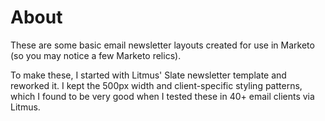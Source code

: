 # About

These are some basic email newsletter layouts created for use in Marketo (so you may notice a few Marketo relics).

To make these, I started with Litmus' Slate newsletter template and reworked it. I kept the 500px width and client-specific styling patterns, which I found to be very good when I tested these in 40+ email clients via Litmus. 
